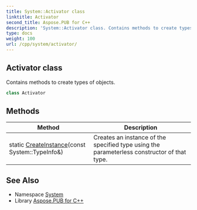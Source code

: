 ```yaml
---
title: System::Activator class
linktitle: Activator
second_title: Aspose.PUB for C++
description: 'System::Activator class. Contains methods to create types of objects in C++.'
type: docs
weight: 100
url: /cpp/system/activator/
---
```

## Activator class


Contains methods to create types of objects.

```cpp
class Activator
```

## Methods

| Method | Description |
| --- | --- |
| static [CreateInstance](./createinstance/)(const System::TypeInfo\&) | Creates an instance of the specified type using the parameterless constructor of that type. |
## See Also

* Namespace [System](../)
* Library [Aspose.PUB for C++](../../)
